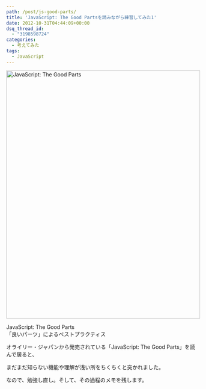 ```yaml
---
path: /post/js-good-parts/
title: 'JavaScript: The Good Partsを読みながら練習してみた1'
date: 2012-10-31T04:44:09+00:00
dsq_thread_id:
  - "3198598724"
categories:
  - 考えてみた
tags:
  - JavaScript
---
```

<div id="attachment_151" style="width: 526px" class="wp-caption alignnone">
  <img src="/images/2012/10/picture_large978-4-87311-391-3.jpeg" alt="JavaScript: The Good Parts" title="JavaScript: The Good Parts" width="516" height="660" class="size-full wp-image-151" />  
  <p class="wp-caption-text">
    </span> JavaScript: The Good Parts<br />「良いパーツ」によるベストプラクティス
  </p>
</div>

オライリー・ジャパンから発売されている「JavaScript: The Good Parts」を読んで居ると、

まだまだ知らない機能や理解が浅い所をちくちくと突かれました。

なので、勉強し直し。そして、その過程のメモを残します。

<div style="font-size:0px;height:0px;line-height:0px;margin:0;padding:0;clear:both">
</div>